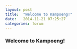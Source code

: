 ```yaml
---
layout: post
title:  "Welcome to Kampoeng!"
date:   2014-11-21 07:25:27
categories: forum
---
```

### Welcome to Kampoeng!
